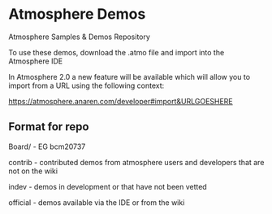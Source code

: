 # Atmosphere Demos
Atmosphere Samples &amp; Demos Repository

To use these demos, download the .atmo file and import into the Atmosphere IDE

In Atmosphere 2.0 a new feature will be available which will allow you to import 
from a URL using the following context:

https://atmosphere.anaren.com/developer#import&URLGOESHERE

## Format for repo

Board/ - EG bcm20737

 contrib - contributed demos from atmosphere users and developers that are not on the wiki
 
 indev - demos in development or that have not been vetted
 
 official - demos available via the IDE or from the wiki
 
 
